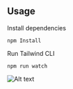 ## Usage

Install dependencies

```
npm Install
```

Run Tailwind CLI

```
npm run watch
```

![Alt text](images/bookmark.png)